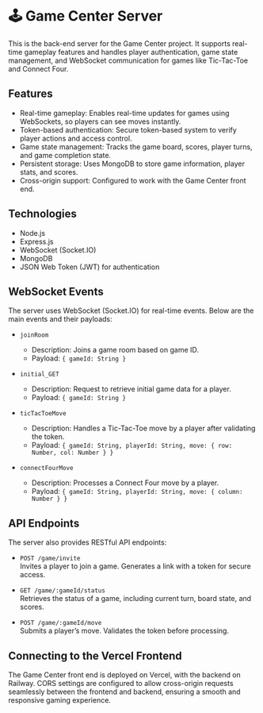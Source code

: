 <h1> 🕹️ Game Center Server </h1>

This is the back-end server for the Game Center project. It supports real-time gameplay features and handles player authentication, game state management, and WebSocket communication for games like Tic-Tac-Toe and Connect Four.


<h2> Features </h2>
<ul>
<li> Real-time gameplay: Enables real-time updates for games using WebSockets, so players can see moves instantly. </li>
<li> Token-based authentication: Secure token-based system to verify player actions and access control. </li>
<li> Game state management: Tracks the game board, scores, player turns, and game completion state. </li>
<li> Persistent storage: Uses MongoDB to store game information, player stats, and scores. </li>
<li> Cross-origin support: Configured to work with the Game Center front end. </li>
</ul>

<h2> Technologies </h2>
<ul>
<li> Node.js </li>
<li> Express.js </li>
<li> WebSocket (Socket.IO) </li>
<li> MongoDB </li>
<li> JSON Web Token (JWT) for authentication </li>
</ul>

<h2> WebSocket Events </h2>

The server uses WebSocket (Socket.IO) for real-time events. Below are the main events and their payloads:
<ul>
<li> <code>joinRoom</code> </li> 
<ul> 
<li> Description: Joins a game room based on game ID. </li>
<li> Payload: <code>{ gameId: String }</code> </li>
  </ul>
</ul>

<ul>
<li> <code>initial_GET</code> </li>
<ul> 
<li> Description: Request to retrieve initial game data for a player. </li>
<li> Payload: <code>{ gameId: String }</code> </li>
  </ul>
</ul>

<ul>
<li> <code>ticTacToeMove</code> </li>  
<ul> 
<li> Description: Handles a Tic-Tac-Toe move by a player after validating the token.</li>
<li> Payload: <code>{ gameId: String, playerId: String, move: { row: Number, col: Number } }</code> </li>
  </ul>
</ul>

<ul>
<li> <code>connectFourMove</code> </li> 
<ul> 
<li> Description: Processes a Connect Four move by a player. </li>
<li> Payload: <code>{ gameId: String, playerId: String, move: { column: Number } }</code> </li>
  </ul>
</ul>

<h2> API Endpoints </h2>

The server also provides RESTful API endpoints:

<ul>
<li> <code>POST /game/invite</code> </li> 
Invites a player to join a game. Generates a link with a token for secure access. </ul>

<ul>
<li> <code>GET /game/:gameId/status</code> </li>
Retrieves the status of a game, including current turn, board state, and scores. </ul>

<ul>
<li> <code>POST /game/:gameId/move</code> </li>
Submits a player’s move. Validates the token before processing. </ul>

<h2> Connecting to the Vercel Frontend </h2>

The Game Center front end is deployed on Vercel, with the backend on Railway. CORS settings are configured to allow cross-origin requests seamlessly between the frontend and backend, ensuring a smooth and responsive gaming experience.


